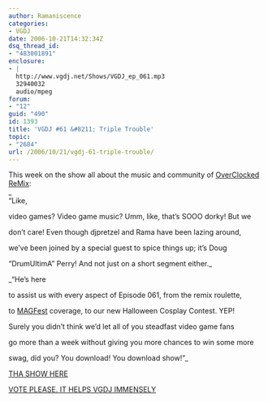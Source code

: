 ```yaml
---
author: Ramaniscence
categories:
- VGDJ
date: 2006-10-21T14:32:34Z
dsq_thread_id:
- "483001891"
enclosure:
- |
  http://www.vgdj.net/Shows/VGDJ_ep_061.mp3
  32940032
  audio/mpeg
forum:
- "12"
guid: "490"
id: 1393
title: 'VGDJ #61 &#8211; Triple Trouble'
topic:
- "2684"
url: /2006/10/21/vgdj-61-triple-trouble/
---
```


This week on the show all about the music and community of [OverClocked ReMix](http://www.ocremix.org/):  
_  
&#8220;Like,
  
video games? Video game music? Umm, like, that&#8217;s SOOO dorky! But we
  
don&#8217;t care! Even though djpretzel and Rama have been lazing around,
  
we&#8217;ve been joined by a special guest to spice things up; it&#8217;s Doug
  
&#8220;DrumUltimA&#8221; Perry! And not just on a short segment either._
  
_&#8220;He&#8217;s here
  
to assist us with every aspect of Episode 061, from the remix roulette,
  
to [MAGFest](http://www.magfest.org/) coverage, to our new Halloween Cosplay Contest. YEP!
  
Surely you didn&#8217;t think we&#8217;d let all of you steadfast video game fans
  
go more than a week without giving you more chances to win some more
  
swag, did you? You download! You download show!&#8221;_

<a target="_blank" href="http://www.vgdj.net/Shows/VGDJ_ep_061.mp3">THA SHOW HERE</a>

<a target="_blank" href="http://www.podcastalley.com/one_vote2.php?pod_id=4140">VOTE PLEASE. IT HELPS VGDJ IMMENSELY</a>